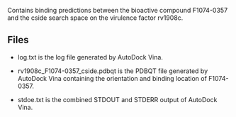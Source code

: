 Contains binding predictions between the bioactive compound F1074-0357 and the cside search space on the virulence factor rv1908c.

## Files

- log.txt is the log file generated by AutoDock Vina.

- rv1908c_F1074-0357_cside.pdbqt is the PDBQT file generated by AutoDock Vina containing the orientation and binding location of F1074-0357.

- stdoe.txt is the combined STDOUT and STDERR output of AutoDock Vina.

